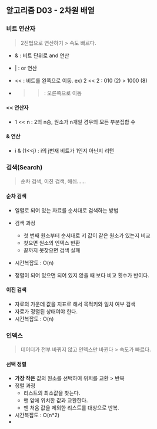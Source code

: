 ## 알고리즘 D03 - 2차원 배열

### 비트 연산자

> 2진법으로 연산하기 > 속도 빠르다.

* & : 비트 단위로 and 연산

* | : or 연산

* << : 비트를 왼쪽으로 이동. ex) 2 << 2 : 010 (2) > 1000 (8)

* > >: 오른쪽으로 이동

#### << 연산자

* 1 << n : 2의 n승, 원소가 n개일 경우의 모든 부분집합 수

#### & 연산

* i & (1<<j) : i의 j번재 비트가 1인지 아닌지 리턴



### 검색(Search)

> 순차 검색, 이진 검색, 해쉬......

#### 순차 검색

* 일렬로 되어 있는 자료를 순서대로 검색하는 방법
* 검색 과정
  * 첫 번째 원소부터 순서대로 키 값이 같은 원소가 있는지 비교
  * 찾으면 원소의 인덱스 반환
  * 끝까지 못찾으면 검색 실패
* 시간복잡도 : O(n)

* 정렬이 되어 있으면 되어 있지 않을 때 보다 비교 횟수가 반이다.

#### 이진 검색

* 자료의 가운데 값을 지표로 해서 목적키와 일치 여부 검색
* 자료가 정렬된 상태여야 한다.
* 시간복잡도 : O(n)



### 인덱스

> 데이터가 전부 바뀌지 않고 인덱스만 바뀐다 > 속도가 빠르다.

#### 선택 정렬

* **가장 작은** 값의 원소를 선택하여 위치를 교환 > 반복
* 정렬 과정
  * 리스트의 최소값을 찾는다.
  * 맨 앞에 위치한 값과 교환한다.
  * 맨 처음 값을 제외한 리스트를 대상으로 반복.
* 시간복잡도 : O(n*2)
* 



